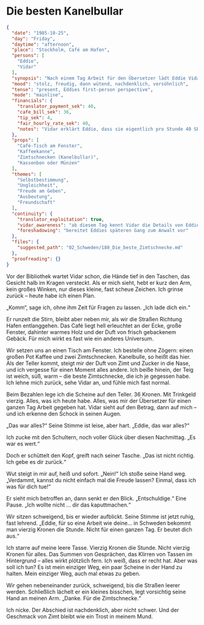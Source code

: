 # Die besten Kanelbullar

```json
{
  "date": "1985-10-25",
  "day": "Friday",
  "daytime": "afternoon",
  "place": "Stockholm, Café am Hafen",
  "persons": [
    "Eddie",
    "Vidar"
  ],
  "synopsis": "Nach einem Tag Arbeit für den Übersetzer lädt Eddie Vidar stolz in ein Café ein. Sie bestellt Kaffee und Zimtschnecken. Beim Bezahlen wird deutlich, dass sie all ihr Geld (40 SEK) ausgegeben hat, das zugleich ihren gesamten Tageslohn ausmacht. Vidar ist schockiert, versucht ihr das Geld zurückzugeben und erklärt, wie schlecht sie bezahlt wird. Eddie ist verletzt, weil er ihr die Freude nimmt, doch sie versöhnen sich. Der Tag endet nachdenklich, aber nicht schwermütig.",
  "mood": "stolz, freudig, dann wütend, nachdenklich, versöhnlich",
  "tense": "present, Eddies first-person perspective",
  "mode": "mainline",
  "financials": {
    "translator_payment_sek": 40,
    "cafe_bill_sek": 36,
    "tip_sek": 4,
    "fair_hourly_rate_sek": 40,
    "notes": "Vidar erklärt Eddie, dass sie eigentlich pro Stunde 40 SEK verdienen müsste."
  },
  "props": [
    "Café-Tisch am Fenster",
    "Kaffeekanne",
    "Zimtschnecken (Kanelbullar)",
    "Kassenbon oder Münzen"
  ],
  "themes": [
    "Selbstbestimmung",
    "Ungleichheit",
    "Freude am Geben",
    "Ausbeutung",
    "Freundschaft"
  ],
  "continuity": {
    "translator_exploitation": true,
    "vidar_awareness": "ab diesem Tag kennt Vidar die Details von Eddies Bezahlung",
    "foreshadowing": "bereitet Eddies späteren Gang zum Anwalt vor"
  },
  "files": {
    "suggested_path": "02_Schweden/180_Die_beste_Zimtschnecke.md"
  },
  "proofreading": {}
}
```

Vor der Bibliothek wartet Vidar schon, die Hände tief in den Taschen, das
Gesicht halb im Kragen versteckt. Als er mich sieht, hebt er kurz den Arm, kein
großes Winken, nur dieses kleine, fast scheue Zeichen. Ich grinse zurück – heute
habe ich einen Plan.

„Komm“, sage ich, ohne ihm Zeit für Fragen zu lassen. „Ich lade dich ein.“

Er runzelt die Stirn, bleibt aber neben mir, als wir die Straßen Richtung Hafen
entlanggehen. Das Café liegt hell erleuchtet an der Ecke, große Fenster,
dahinter warmes Holz und der Duft von frisch gebackenem Gebäck. Für mich wirkt
es fast wie ein anderes Universum.

Wir setzen uns an einen Tisch am Fenster. Ich bestelle ohne Zögern: einen großen
Pot Kaffee und zwei Zimtschnecken. Kanelbulle, so heißt das hier. Als der Teller
kommt, steigt mir der Duft von Zimt und Zucker in die Nase, und ich vergesse für
einen Moment alles andere. Ich beiße hinein, der Teig ist weich, süß, warm – die
beste Zimtschnecke, die ich je gegessen habe. Ich lehne mich zurück, sehe Vidar
an, und fühle mich fast normal.

Beim Bezahlen lege ich die Scheine auf den Teller. 36 Kronen. Mit Trinkgeld
vierzig. Alles, was ich heute habe. Alles, was mir der Übersetzer für einen
ganzen Tag Arbeit gegeben hat. Vidar sieht auf den Betrag, dann auf mich – und
ich erkenne den Schock in seinen Augen.

„Das war alles?“ Seine Stimme ist leise, aber hart. „Eddie, das war alles?“

Ich zucke mit den Schultern, noch voller Glück über diesen Nachmittag. „Es war
es wert.“

Doch er schüttelt den Kopf, greift nach seiner Tasche. „Das ist nicht richtig.
Ich gebe es dir zurück.“

Wut steigt in mir auf, heiß und sofort. „Nein!“ Ich stoße seine Hand weg.
„Verdammt, kannst du nicht einfach mal die Freude lassen? Einmal, dass ich was
für dich tue!“

Er sieht mich betroffen an, dann senkt er den Blick. „Entschuldige.“ Eine Pause.
„Ich wollte nicht … dir das kaputtmachen.“

Wir sitzen schweigend, bis er wieder aufblickt. Seine Stimme ist jetzt ruhig,
fast lehrend. „Eddie, für so eine Arbeit wie deine… in Schweden bekommt man
vierzig Kronen die Stunde. Nicht für einen ganzen Tag. Er beutet dich aus.“

Ich starre auf meine leere Tasse. Vierzig Kronen die Stunde. Nicht vierzig
Kronen für alles. Das Summen von Gesprächen, das Klirren von Tassen im
Hintergrund – alles wirkt plötzlich fern. Ich weiß, dass er recht hat. Aber was
soll ich tun? Es ist mein einziger Weg, ein paar Scheine in der Hand zu halten.
Mein einziger Weg, auch mal etwas zu geben.

Wir gehen nebeneinander zurück, schweigend, bis die Straßen leerer werden.
Schließlich lächelt er ein kleines bisschen, legt vorsichtig seine Hand an
meinen Arm. „Danke. Für die Zimtschnecke.“

Ich nicke. Der Abschied ist nachdenklich, aber nicht schwer. Und der Geschmack
von Zimt bleibt wie ein Trost in meinem Mund.
